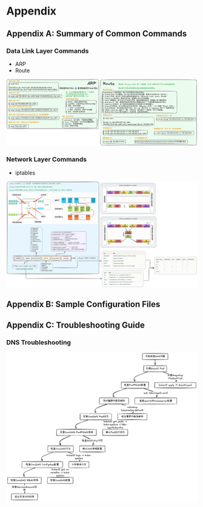 # Appendix

## Appendix A: Summary of Common Commands

### Data Link Layer Commands

- ARP
- Route

![Data Link Layer Commands](../images/appx_commands.png)

### Network Layer Commands

- iptables

![Network Layer Commands](../images/appx_netfilter-iptables.png)

## Appendix B: Sample Configuration Files

## Appendix C: Troubleshooting Guide

### DNS Troubleshooting

![dns-troubleshooting](../images/appx_dns-trouble-shoot.png)
